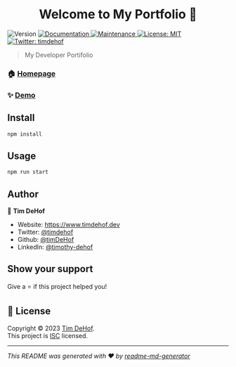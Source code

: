 <h1 align="center">Welcome to My Portfolio 👋</h1>
<p>
  <img alt="Version" src="https://img.shields.io/badge/version-1.0.1-blue.svg?cacheSeconds=2592000" />
  <a href="https://github.com/cobidev/simplefolio#readme" target="_blank">
    <img alt="Documentation" src="https://img.shields.io/badge/documentation-yes-brightgreen.svg" />
  </a>
  <a href="https://github.com/cobidev/simplefolio/graphs/commit-activity" target="_blank">
    <img alt="Maintenance" src="https://img.shields.io/badge/Maintained%3F-yes-green.svg" />
  </a>
  <a href="https://github.com/cobidev/simplefolio/blob/master/LICENSE" target="_blank">
    <img alt="License: MIT" src="https://img.shields.io/github/license/timDeHof/Mysimplefolio" />
  </a>
  <a href="https://twitter.com/timdehof" target="_blank">
    <img alt="Twitter: timdehof" src="https://img.shields.io/twitter/follow/timdehof.svg?style=social" />
  </a>
</p>

> My Developer Portifolio

### 🏠 [Homepage](https://www.timdehof.dev)

### ✨ [Demo](https://www.timdehof.dev)

## Install

```sh
npm install
```

## Usage

```sh
npm run start
```

## Author

👤 **Tim DeHof**

- Website: https://www.timdehof.dev
- Twitter: [@timdehof](https://twitter.com/timdehof)
- Github: [@timDeHof](https://github.com/timDeHof)
- LinkedIn: [@timothy-dehof](https://linkedin.com/in/timothy-dehof)

## Show your support

Give a ⭐️ if this project helped you!

## 📝 License

Copyright © 2023 [Tim DeHof](https://github.com/timDeHof).<br />
This project is [ISC](https://github.com/cobidev/simplefolio/blob/master/LICENSE) licensed.

---

_This README was generated with ❤️ by [readme-md-generator](https://github.com/kefranabg/readme-md-generator)_
